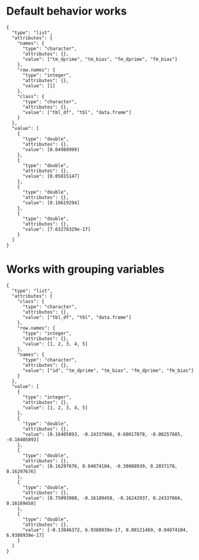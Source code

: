 # Default behavior works

    {
      "type": "list",
      "attributes": {
        "names": {
          "type": "character",
          "attributes": {},
          "value": ["tm_dprime", "tm_bias", "fm_dprime", "fm_bias"]
        },
        "row.names": {
          "type": "integer",
          "attributes": {},
          "value": [1]
        },
        "class": {
          "type": "character",
          "attributes": {},
          "value": ["tbl_df", "tbl", "data.frame"]
        }
      },
      "value": [
        {
          "type": "double",
          "attributes": {},
          "value": [0.04988999]
        },
        {
          "type": "double",
          "attributes": {},
          "value": [0.05815147]
        },
        {
          "type": "double",
          "attributes": {},
          "value": [0.16619294]
        },
        {
          "type": "double",
          "attributes": {},
          "value": [7.63278329e-17]
        }
      ]
    }

# Works with grouping variables

    {
      "type": "list",
      "attributes": {
        "class": {
          "type": "character",
          "attributes": {},
          "value": ["tbl_df", "tbl", "data.frame"]
        },
        "row.names": {
          "type": "integer",
          "attributes": {},
          "value": [1, 2, 3, 4, 5]
        },
        "names": {
          "type": "character",
          "attributes": {},
          "value": ["id", "tm_dprime", "tm_bias", "fm_dprime", "fm_bias"]
        }
      },
      "value": [
        {
          "type": "integer",
          "attributes": {},
          "value": [1, 2, 3, 4, 5]
        },
        {
          "type": "double",
          "attributes": {},
          "value": [0.16405893, -0.24337666, 0.60017878, -0.08257685, -0.16405893]
        },
        {
          "type": "double",
          "attributes": {},
          "value": [0.16297676, 0.04074104, -0.30008939, 0.2037178, 0.16297676]
        },
        {
          "type": "double",
          "attributes": {},
          "value": [0.75093988, -0.16189458, -0.16242937, 0.24337666, 0.16189458]
        },
        {
          "type": "double",
          "attributes": {},
          "value": [-0.13046372, 6.9388939e-17, 0.08121469, 0.04074104, 6.9388939e-17]
        }
      ]
    }


